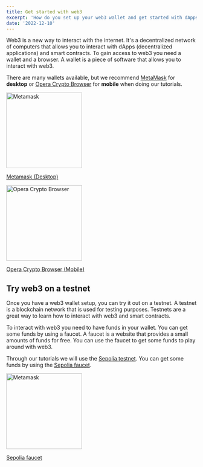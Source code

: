 ```yaml
---
title: Get started with web3
excerpt: 'How do you set up your web3 wallet and get started with dApps?'
date: '2022-12-10'
---
```


<script lang="ts">
    import metamask from "$lib/categories/web3/images/metamask.svg";
    import cryptoBrowser from "$lib/categories/web3/images/OperaCryptoBrowser.png";
    import sepolia from "$lib/categories/web3/images/sepolia.png";
</script>

Web3 is a new way to interact with the internet. It's a decentralized network of computers that allows you to interact
with dApps (decentralized applications) and smart contracts.
To gain access to web3 you need a wallet and a browser. A wallet is a piece of software that allows you to interact with
web3.

There are many wallets available, but we recommend [MetaMask](https://metamask.io/) for **desktop**
or [Opera Crypto Browser](https://www.opera.com/crypto/next) for **mobile** when doing our tutorials.

<div class="flex flex-row justify-between">
    <a href="https://metamask.io/" class="flex flex-col items-center">
        <img alt="Metamask" src={metamask} width="200">
        <p>Metamask (Desktop)</p>
    </a>
    <a href="https://www.opera.com/crypto/next" class="flex flex-col items-center">
        <img alt="Opera Crypto Browser" src={cryptoBrowser} width="200">
        <p>Opera Crypto Browser (Mobile)</p>
    </a>
</div>

## Try web3 on a testnet

Once you have a web3 wallet setup, you can try it out on a testnet. A testnet is a blockchain network that is used for
testing purposes. Testnets are a great way to learn how to interact with web3 and smart contracts.

To interact with web3 you need to have funds in your wallet. You can get some funds by using a faucet. A faucet is a
website that provides a small amounts of funds for free. You can use the faucet to get some funds to play around with
web3.

Through our tutorials we will use the [Sepolia testnet](https://sepolia.dev/). You can get some funds by using
the [Sepolia faucet](https://faucet.sepolia.dev/).

<div class="flex flex-row">
    <a href="https://faucet.sepolia.dev/" class="flex flex-col items-center">
        <img alt="Metamask" src={sepolia} width="200">
        <p>Sepolia faucet</p>
    </a>
</div>
